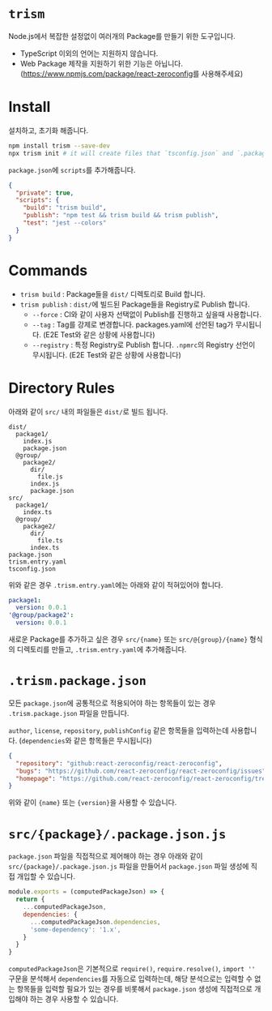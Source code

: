 # `trism`

Node.js에서 복잡한 설정없이 여러개의 Package를 만들기 위한 도구입니다.

- TypeScript 이외의 언어는 지원하지 않습니다.
- Web Package 제작을 지원하기 위한 기능은 아닙니다. (<https://www.npmjs.com/package/react-zeroconfig>를 사용해주세요) 

# Install

설치하고, 초기화 해줍니다.

```bash
npm install trism --save-dev
npx trism init # it will create files that `tsconfig.json` and `.packages/packages.yaml`
```

`package.json`에 `scripts`를 추가해줍니다.

```json
{
  "private": true,
  "scripts": {
    "build": "trism build",
    "publish": "npm test && trism build && trism publish",
    "test": "jest --colors"
  }
}
```

# Commands

- `trism build` : Package들을 `dist/` 디렉토리로 Build 합니다.
- `trism publish` : `dist/`에 빌드된 Package들을 Registry로 Publish 합니다.
    - `--force` : CI와 같이 사용자 선택없이 Publish를 진행하고 싶을때 사용합니다.
    - `--tag` : Tag를 강제로 변경합니다. packages.yaml에 선언된 tag가 무시됩니다. (E2E Test와 같은 상황에 사용합니다)
    - `--registry` : 특정 Registry로 Publish 합니다. `.npmrc`의 Registry 선언이 무시됩니다. (E2E Test와 같은 상황에 사용합니다)

# Directory Rules

아래와 같이 `src/` 내의 파일들은 `dist/`로 빌드 됩니다.

```
dist/
  package1/
    index.js
    package.json
  @group/
    package2/
      dir/
        file.js
      index.js
      package.json
src/
  package1/
    index.ts
  @group/
    package2/
      dir/
        file.ts
      index.ts
package.json
trism.entry.yaml
tsconfig.json
```

위와 같은 경우 `.trism.entry.yaml`에는 아래와 같이 적혀있어야 합니다.

```yaml
package1:
  version: 0.0.1
'@group/package2':
  version: 0.0.1
```

새로운 Package를 추가하고 싶은 경우 `src/{name}` 또는 `src/@{group}/{name}` 형식의 디렉토리를 만들고, `.trism.entry.yaml`에 추가해줍니다.

# `.trism.package.json`

모든 `package.json`에 공통적으로 적용되어야 하는 항목들이 있는 경우 `.trism.package.json` 파일을 만듭니다.

`author`, `license`, `repository`, `publishConfig` 같은 항목들을 입력하는데 사용합니다. (`dependencies`와 같은 항목들은 무시됩니다)

```json
{
  "repository": "github:react-zeroconfig/react-zeroconfig",
  "bugs": "https://github.com/react-zeroconfig/react-zeroconfig/issues",
  "homepage": "https://github.com/react-zeroconfig/react-zeroconfig/tree/master/src/{name}"
}
``` 

위와 같이 `{name}` 또는 `{version}`을 사용할 수 있습니다.

# `src/{package}/.package.json.js`

`package.json` 파일을 직접적으로 제어해야 하는 경우 아래와 같이 `src/{package}/.package.json.js` 파일을 만들어서 `package.json` 파일 생성에 직접 개입할 수 있습니다.

```js
module.exports = (computedPackageJson) => {
  return {
    ...computedPackageJson,
    dependencies: {
      ...computedPackageJson.dependencies,
      'some-dependency': '1.x',
    }
  }
}
```

`computedPackageJson`은 기본적으로 `require()`, `require.resolve()`, `import ''` 구문을 분석해서 `dependencies`를 자동으로 입력하는데, 해당 분석으로는 입력할 수 없는 항목들을 입력할 필요가 있는 경우를 비롯해서 `package.json` 생성에 직접적으로 개입해야 하는 경우 사용할 수 있습니다. 

